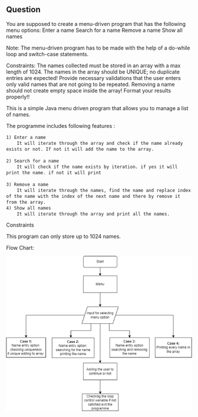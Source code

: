 ## Question 

You are supposed to create a menu-driven program that has the following menu options:
Enter a name
Search for a name
Remove a name
Show all names

Note:
The menu-driven program has to be made with the help of a do-while loop and switch-case statements.

Constraints:
The names collected must be stored in an array with a max length of 1024.
The names in the array should be UNIQUE; no duplicate entries are expected!
Provide necessary validations that the user enters only valid names that are not going to be repeated.
Removing a name should not create empty space inside the array!
Format your results properly!!

This is a simple Java menu driven program that allows you to manage a list of names.

The programme includes following features :

    1) Enter a name
        It will iterate through the array and check if the name already exists or not. If not it will add the name to the array.

    2) Search for a name
        It will check if the name exists by iteration. if yes it will print the name. if not it will print

    3) Remove a name
        It will iterate through the names, find the name and replace index of the name with the index of the next name and there by remove it from the array.
    4) Show all names
        It will iterate through the array and print all the names.

Constraints

This program can only store up to 1024 names.

Flow Chart:

![alt text](flowchart.jpg)
